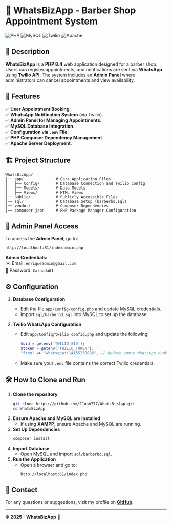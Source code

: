 # 🚀 WhatsBizApp - Barber Shop Appointment System

![PHP](https://img.shields.io/badge/PHP-8.4-blue.svg)
![MySQL](https://img.shields.io/badge/Database-MySQL-orange.svg)
![Twilio](https://img.shields.io/badge/Twilio-WhatsApp-green.svg)
![Apache](https://img.shields.io/badge/Server-Apache-lightgrey.svg)

## 📌 Description
**WhatsBizApp** is a **PHP 8.4** web application designed for a barber shop. Users can register appointments, and notifications are sent via **WhatsApp** using **Twilio API**. The system includes an **Admin Panel** where administrators can cancel appointments and view availability.

## 🎯 Features
✅ **User Appointment Booking**.<br>
✅ **WhatsApp Notification System** (via Twilio).<br>
✅ **Admin Panel for Managing Appointments**.<br>
✅ **MySQL Database Integration**.<br>
✅ **Configuration via `.env` File**.<br>
✅ **PHP Composer Dependency Management**.<br>
✅ **Apache Server Deployment**.<br>

## 🏗️ Project Structure
```
WhatsBizApp/
│── app/              # Core Application Files
│   ├── Config/       # Database Connection and Twilio Config
│   ├── Models/       # Data Models
│   ├── Views/        # HTML Views
│── public/           # Publicly Accessible Files
│── sql/              # Database Setup (barberbd.sql)
│── vendor/           # Composer Dependencies
│── composer.json     # PHP Package Manager Configuration
```

## 🔑 Admin Panel Access
To access the **Admin Panel**, go to:
```
http://localhost:81/indexadmin.php
```
**Admin Credentials:**  
✉️ Email: `enriqueadmin@gmail.com`  
🔑 Password: `Carnada01`

## ⚙️ Configuration
1. **Database Configuration**
   - Edit the file `app/Config/config.php` and update MySQL credentials.
   - Import `sql/barberbd.sql` into MySQL to set up the database.

2. **Twilio WhatsApp Configuration**
   - Edit `app/Config/twilio_config.php` and update the following:
     ```php
     $sid = getenv('TWILIO_SID');
     $token = getenv('TWILIO_TOKEN');
     "from" => "whatsapp:+14155238886", // Update admin WhatsApp number
     ```
   - Make sure your `.env` file contains the correct Twilio credentials.

## 🛠️ How to Clone and Run
1. **Clone the repository**
   ```sh
   git clone https://github.com/JJuan777/WhatsBizApp.git
   cd WhatsBizApp
   ```
2. **Ensure Apache and MySQL are Installed**
   - If using **XAMPP**, ensure Apache and MySQL are running.
3. **Set Up Dependencies**
   ```sh
   composer install
   ```
4. **Import Database**
   - Open MySQL and import `sql/barberbd.sql`.
5. **Run the Application**
   - Open a browser and go to:
     ```
     http://localhost:81/index.php
     ```

## 📧 Contact
For any questions or suggestions, visit my profile on **[GitHub](https://github.com/JJuan777)**.

---
**© 2025 - WhatsBizApp** 🚀
